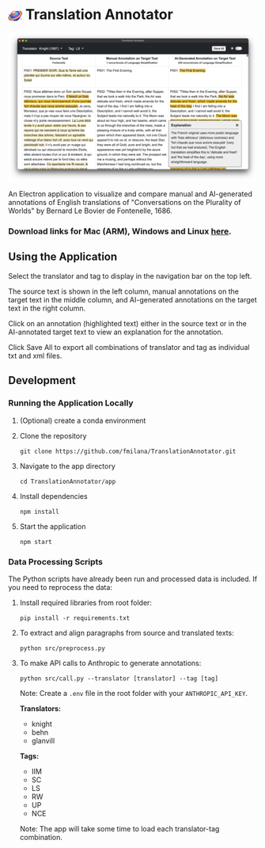 # <img src="app/build/icon.png" width="28" height="28" style="vertical-align: middle"> Translation Annotator

![App Screenshot](screenshots/LS_light.png)

An Electron application to visualize and compare manual and AI-generated annotations of English translations of "Conversations on the Plurality of Worlds" by Bernard Le Bovier de Fontenelle, 1686.

### Download links for Mac (ARM), Windows and Linux [here](https://github.com/fmilana/TranslationAnnotator/releases).

## Using the Application

Select the translator and tag to display in the navigation bar on the top left. 

The source text is shown in the left column, manual annotations on the target text in the middle column, and AI-generated annotations on the target text in the right column. 

Click on an annotation (highlighted text) either in the source text or in the AI-annotated target text to view an explanation for the annotation.

Click Save All to export all combinations of translator and tag as individual txt and xml files.

## Development

### Running the Application Locally

1. (Optional) create a conda environment

2. Clone the repository
   ```
   git clone https://github.com/fmilana/TranslationAnnotator.git
   ```
3. Navigate to the app directory
   ```
   cd TranslationAnnotator/app
   ```
4. Install dependencies
   ```
   npm install
   ```
5. Start the application
   ```
   npm start
   ```

### Data Processing Scripts

The Python scripts have already been run and processed data is included. If you need to reprocess the data:

1. Install required libraries from root folder:
   ```
   pip install -r requirements.txt
   ```

2. To extract and align paragraphs from source and translated texts:
   ```
   python src/preprocess.py
   ```

3. To make API calls to Anthropic to generate annotations:
   ```
   python src/call.py --translator [translator] --tag [tag]
   ```
   
   Note: Create a `.env` file in the root folder with your `ANTHROPIC_API_KEY`.

   **Translators:**
   - knight
   - behn
   - glanvill

   **Tags:**
   - IIM
   - SC
   - LS
   - RW
   - UP
   - NCE

   Note: The app will take some time to load each translator-tag combination.